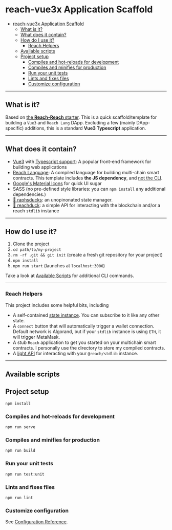 # reach-vue3x Application Scaffold

- [reach-vue3x Application Scaffold](#reach-vue3x-application-scaffold)
  - [What is it?](#what-is-it)
  - [What does it contain?](#what-does-it-contain)
  - [How do I use it?](#how-do-i-use-it)
    - [Reach Helpers](#reach-helpers)
  - [Available scripts](#available-scripts)
  - [Project setup](#project-setup)
    - [Compiles and hot-reloads for development](#compiles-and-hot-reloads-for-development)
    - [Compiles and minifies for production](#compiles-and-minifies-for-production)
    - [Run your unit tests](#run-your-unit-tests)
    - [Lints and fixes files](#lints-and-fixes-files)
    - [Customize configuration](#customize-configuration)

---

## What is it? 
Based on [the **Reach-Reach** starter](https://github.com/MrJackdaw/reach-reactjs-starter). This is a quick scaffold/template for building a `Vue3` and `Reach Lang` DApp. Excluding a few (mainly DApp-specific) additions, this is a standard **Vue3 Typescript** application. 

--- 

## What does it contain? 

* [Vue3](https://vuejs.org/guide/introduction.html) with [Typescript support](https://www.typescriptlang.org/): A popular front-end framework for building web applications 
* [Reach Language](https://docs.reach.sh/): A compiled language for building multi-chain smart contracts. This template includes **the JS dependency**, and [not the CLI](#installing-the-reach-cli).
* [Google's Material Icons](https://fonts.google.com/icons) for quick UI sugar
* SASS (no pre-defined style libraries: you can `npm install` any additional dependencies.)
* [🦆 raphsducks](https://github.com/JACK-COM/raphsducks): an unopinonated state manager.
* [🦆 reachduck](https://github.com/JACK-COM/reachduck): a simple API for interacting with the blockchain and/or a reach `stdlib` instance

---
## How do I use it?

1. Clone the project
2. `cd path/to/my-project`
3. `rm -rf .git && git init` (create a fresh git repository for your project)
4. `npm install` 
5. `npm run start` (launches at `localhost:3000`) 

Take a look at [Available Scripts](#available-scripts) for additional CLI commands.

---

### Reach Helpers
This project includes some helpful bits, including 
* A self-contained [state instance](https://github.com/JACK-COM/raphsducks). You can subscribe to it like any other state.
* A `connect` button that will automatically trigger a wallet connection.\
    Default network is Algorand, but if your `stdlib` instance is using `ETH`, it will trigger MetaMask.
* A stub `Reach` application to get you started on your multichain smart contracts. I personally use the directory to store my compiled contracts. 
* A [light API](https://www.npmjs.com/package/@jackcom/reachduck#methods) for interacting with your `@reach/stdlib` instance.


---
## Available scripts

## Project setup
```
npm install
```

### Compiles and hot-reloads for development
```
npm run serve
```

### Compiles and minifies for production
```
npm run build
```

### Run your unit tests
```
npm run test:unit
```

### Lints and fixes files
```
npm run lint
```

### Customize configuration
See [Configuration Reference](https://cli.vuejs.org/config/).
